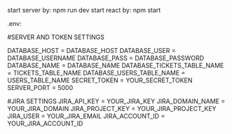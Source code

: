 start server by: npm run dev
start react by: npm start


.env:

#SERVER AND TOKEN SETTINGS

DATABASE_HOST  = DATABASE_HOST
DATABASE_USER = DATABASE_USERNAME
DATABASE_PASS = DATABASE_PASSWORD
DATABASE_NAME = DATABASE_NAME
DATABASE_TICKETS_TABLE_NAME = TICKETS_TABLE_NAME
DATABASE_USERS_TABLE_NAME = USERS_TABLE_NAME
SECRET_TOKEN = YOUR_SECRET_TOKEN
SERVER_PORT = 5000

#JIRA SETTINGS
JIRA_API_KEY = YOUR_JIRA_KEY
JIRA_DOMAIN_NAME = YOUR_JIRA_DOMAIN
JIRA_PROJECT_KEY = YOUR_JIRA_PROJECT_KEY
JIRA_USER = YOUR_JIRA_EMAIL
JIRA_ACCOUNT_ID = YOUR_JIRA_ACCOUNT_ID
